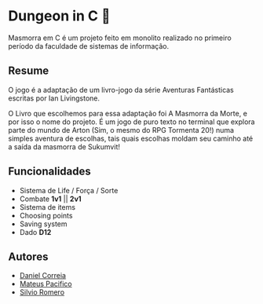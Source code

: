 
# Dungeon in C 🏰

Masmorra em C é um projeto feito em monolito realizado no primeiro período da faculdade de sistemas de informação.

## Resume

O jogo é a adaptação de um livro-jogo da série Aventuras Fantásticas escritas por Ian Livingstone. 

O Livro que escolhemos para essa adaptação foi A Masmorra da Morte, e por isso o nome do projeto.
 É um jogo de puro texto no terminal que explora parte do mundo de Arton (Sim, o mesmo do RPG Tormenta 20!) numa simples aventura de escolhas, tais quais escolhas moldam seu caminho até a saída da masmorra de Sukumvit!
## Funcionalidades

- Sistema de Life / Força / Sorte
- Combate **1v1** || **2v1**
- Sistema de items
- Choosing points
- Saving system
- Dado **D12**


## Autores

- [Daniel Correia](https://www.github.com/octokatherine) 
- [Mateus Pacifico](https://github.com/OnlyMefius)
- [Silvio Romero](https://github.com/srfbr)

